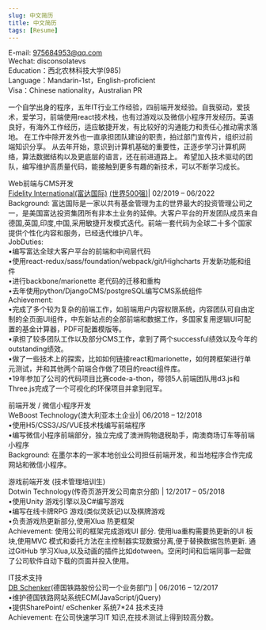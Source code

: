 ```yaml
---
slug: 中文简历
title: 中文简历
tags: [Resume]
---
```




E-mail: 975684953@qq.com  
Wechat: disconsolatevs  
Education：西北农林科技大学(985)  
Language：Mandarin-1st，English-proficient  
Visa：Chinese nationality，Australian PR  

一个自学出身的程序，五年IT行业工作经验，四前端开发经验。自我驱动，爱技术，爱学习，前端使用react技术栈，也有过游戏以及微信小程序开发经历。英语良好，有海外工作经历，适应敏捷开发，有比较好的沟通能力和责任心推动需求落地。
在工作中除开发外也一直承担团队建设的职责，拍过部门宣传片，组织过前端知识分享。
从去年开始，意识到计算机基础的重要性，正逐步学习计算机网络，算法数据结构以及更底层的语言，还在前进道路上。
希望加入技术驱动的团队，编写维护高质量代码，能接触到更多有趣的新技术，可以不断学习成长。

Web前端与CMS开发  
[Fidelity International(富达国际)](http://www.fidelity.com.cn/zh-cn/index.html) [(世界500强)](https://fortune.com/fortune500/2022/search/?name=fidelity)| 02/2019 – 06/2022  
Background: 富达国际是一家以共有基金管理为主的世界最大的投资管理公司之一，是美国富达投资集团所有非本土业务的延伸。大客户平台的开发团队成员来自德国,英国,印度,中国,采用敏捷开发模式迭代。前端一套代码为全球二十多个国家提供个性化内容和服务，已经迭代维护八年。    
JobDuties:  
•编写富达全球大客户平台的前端和中间层代码  
•使用react-redux/sass/foundation/webpack/git/Highcharts 开发新功能和组件  
•进行backbone/marionette 老代码的迁移和重构  
•去年使用python/DjangoCMS/postgreSQL编写CMS系统组件  
Achievement:  
•完成了多个较为复杂的前端工作，如前端用户内容权限系统，内容团队可自由定制的全页面UI组件，中东新站点的全部前端和数据工作，多国家复用逻辑UI可配置的基金计算器，PDF可配置模版等。  
•承担了较多团队工作以及部分CMS工作，拿到了两个successful绩效以及今年的outstanding绩效。  
•做了一些技术上的探索，比如如何链接react和marionette，如何跨框架进行单元测试，并和其他两个前端合作做了项目的react组件库。  
•19年参加了公司的代码项目比赛code-a-thon，带领5人前端团队用d3.js和Three.js完成了一个可视化的环保项目并拿到冠军。  


前端开发 / 微信小程序开发  
WeBoost Technology(澳大利亚本土企业)| 06/2018 – 12/2018  
•使用H5/CSS3/JS/VUE技术栈编写前端程序  
•编写微信小程序前端部分，独立完成了澳洲购物退税助手，南澳商场订车等前端小程序  
Background: 在墨尔本的一家本地创业公司担任前端开发，和当地程序合作完成网站和微信小程序。  


游戏前端开发 (技术管理培训生)  
Dotwin Technology(传奇页游开发公司南京分部) | 12/2017 – 05/2018    
•使用Unity 游戏引擎以及C#编写游戏  
•编写在线卡牌RPG 游戏(类似灵妖记)以及棋牌游戏  
•负责游戏热更新部分,使用Xlua 热更框架  
Achievement: 使用公司的框架完成游戏UI 部分. 使用lua重构需要热更新的UI 板块,使用MVC 模式和委托方法在主控制器实现数据分离,便于替换数据包热更新. 通过GitHub 学习Xlua,以及动画的插件比如dotween。空闲时间和后端同事一起做了公司软件自动下载的页面并投入使用。  


IT技术支持  
[DB Schenker](https://zh.wikipedia.org/wiki/%E5%BE%B7%E9%93%81%E4%BF%A1%E5%8F%AF)(德国铁路股份公司一个业务部门) | 06/2016 – 12/2017  
•维护德国铁路网站系统ECM(JavaScript/jQuery)  
•提供SharePoint/ eSchenker 系统7\*24 技术支持  
Achievement: 在公司快速学习IT 知识,在技术测试上得到较高分数。  

